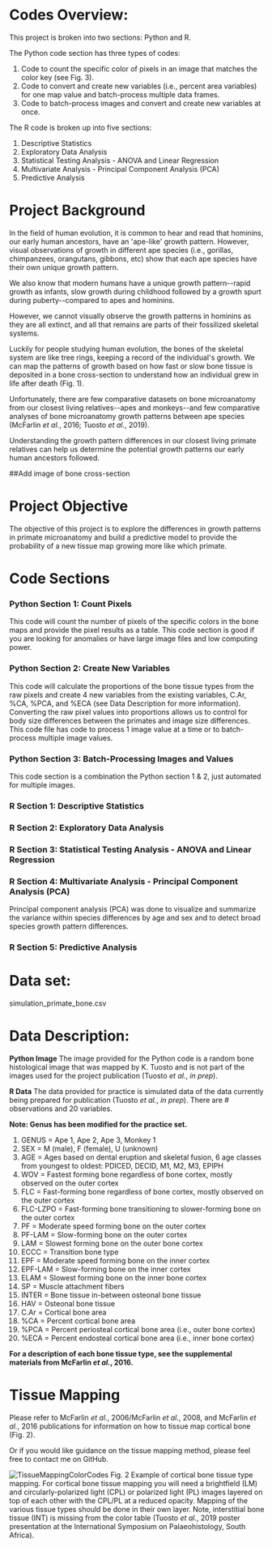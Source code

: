 # Codes Overview:

This project is broken into two sections: Python and R. 

The Python code section has three types of codes:

1) Code to count the specific color of pixels in an image that matches the color key (see Fig. 3).
2) Code to convert and create new variables (i.e., percent area variables) for one map value and batch-process multiple data frames.
3) Code to batch-process images and convert and create new variables at once. 

The R code is broken up into five sections:

1) Descriptive Statistics
2) Exploratory Data Analysis
3) Statistical Testing Analysis - ANOVA and Linear Regression
4) Multivariate Analysis - Principal Component Analysis (PCA)
5) Predictive Analysis

# Project Background 

In the field of human evolution, it is common to hear and read that hominins, our early human ancestors, have an 'ape-like' growth pattern. However, visual observations of growth in different ape species (i.e., gorillas, chimpanzees, orangutans, gibbons, etc) show that each ape species have their own unique growth pattern. 

We also know that modern humans have a unique growth pattern--rapid growth as infants, slow growth during childhood followed by a growth spurt during puberty--compared to apes and hominins. 

However, we cannot visually observe the growth patterns in hominins as they are all extinct, and all that remains are parts of their fossilized skeletal systems. 

Luckily for people studying human evolution, the bones of the skeletal system are like tree rings, keeping a record of the individual's growth. We can map the patterns of growth based on how fast or slow bone tissue is deposited in a bone cross-section to understand how an individual grew in life after death (Fig. 1).

Unfortunately, there are few comparative datasets on bone microanatomy from our closest living relatives--apes and monkeys--and few comparative analyses of bone microanatomy growth patterns between ape species (McFarlin *et al.*, 2016; Tuosto *et al*., 2019).  

Understanding the growth pattern differences in our closest living primate relatives can help us determine the potential growth patterns our early human ancestors followed.

##Add image of bone cross-section

# Project Objective
The objective of this project is to explore the differences in growth patterns in primate microanatomy and build a predictive model to provide the probability of a new tissue map growing more like which primate.

# Code Sections

### Python Section 1: Count Pixels
This code will count the number of pixels of the specific colors in the bone maps and provide the pixel results as a table. This code section is good if you are looking for anomalies or have large image files and low computing power. 

### Python Section 2: Create New Variables
This code will calculate the proportions of the bone tissue types from the raw pixels and create 4 new variables from the existing variables, C.Ar, %CA, %PCA, and %ECA (see Data Description for more information). Converting the raw pixel values into proportions allows us to control for body size differences between the primates and image size differences. This code file has code to process 1 image value at a time or to batch-process multiple image values.

### Python Section 3: Batch-Processing Images and Values
This code section is a combination the Python section 1 & 2, just automated for multiple images. 

### R Section 1: Descriptive Statistics
### R Section 2: Exploratory Data Analysis
### R Section 3: Statistical Testing Analysis - ANOVA and Linear Regression

### R Section 4: Multivariate Analysis - Principal Component Analysis (PCA)
Principal component analysis (PCA) was done to visualize and summarize the variance within species differences by age and sex and to detect broad species growth pattern differences.

### R Section 5: Predictive Analysis

# Data set:

simulation_primate_bone.csv

# Data Description:

**Python Image**
The image provided for the Python code is a random bone histological image that was mapped by K. Tuosto and is not part of the images used for the project publication (Tuosto *et al.*, *in prep*).

**R Data**
The data provided for practice is simulated data of the data currently being prepared for publication (Tuosto *et al.*, *in prep*). There are #  observations and 20 variables.

**Note: Genus has been modified for the practice set.**

1) GENUS = Ape 1, Ape 2, Ape 3, Monkey 1
2) SEX = M (male), F (female), U (unknown)
3) AGE = Ages based on dental eruption and skeletal fusion, 6 age classes from youngest to oldest: PDICED, DECID, M1, M2, M3, EPIPH
4) WOV = Fastest forming bone regardless of bone cortex, mostly observed on the outer cortex
5) FLC = Fast-forming bone regardless of bone cortex, mostly observed on the outer cortex
6) FLC-LZPO = Fast-forming bone transitioning to slower-forming bone on the outer cortex 
7) PF = Moderate speed forming bone on the outer cortex 
8) PF-LAM	= Slow-forming bone on the outer cortex
9) LAM = Slowest forming bone on the outer bone cortex 
10) ECCC = Transition bone type 
11) EPF = Moderate speed forming bone on the inner cortex 
12) EPF-LAM = Slow-forming bone on the inner cortex
13) ELAM = Slowest forming bone on the inner bone cortex 
14) SP = Muscle attachment fibers 
15) INTER = Bone tissue in-between osteonal bone tissue 
16) HAV = Osteonal bone tissue 
17) C.Ar = Cortical bone area 
18) %CA = Percent cortical bone area 
19) %PCA = Percent periosteal cortical bone area (i.e., outer bone cortex)
20) %ECA = Percent endosteal cortical bone area (i.e., inner bone cortex)

**For a description of each bone tissue type, see the supplemental materials from McFarlin *et al.*, 2016.**

# Tissue Mapping
Please refer to McFarlin *et al*., 2006/McFarlin *et al.*, 2008, and McFarlin *et al.*, 2016 publications for information on how to tissue map cortical bone (Fig. 2).

Or if you would like guidance on the tissue mapping method, please feel free to contact me on GitHub. 

![TissueMappingColorCodes](https://github.com/ktuosto/Cortical_bone_tissue_type_calculation/assets/49923281/433b407c-b49f-462d-84ab-e7fd762e6fc8)
Fig. 2 Example of cortical bone tissue type mapping. For cortical bone tissue mapping you will need a brightfield (LM) and circularly-polarized light (CPL) or polarized light (PL) images layered on top of each other with the CPL/PL at a reduced opacity. Mapping of the various tissue types should be done in their own layer. Note, interstitial bone tissue (INT) is missing from the color table (Tuosto *et al*., 2019 poster presentation at the International Symposium on Palaeohistology, South Africa).
